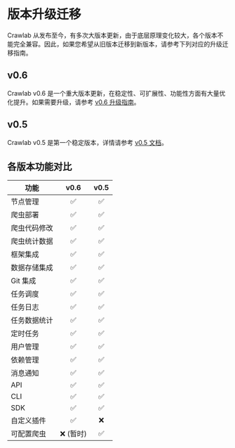 # 版本升级迁移

Crawlab 从发布至今，有多次大版本更新，由于底层原理变化较大，各个版本不能完全兼容。因此，如果您希望从旧版本迁移到新版本，请参考下列对应的升级迁移指南。

## v0.6

Crawlab v0.6 是一个重大版本更新，在稳定性、可扩展性、功能性方面有大量优化提升。如果需要升级，请参考 [v0.6 升级指南](v0.6.md)。

## v0.5

Crawlab v0.5 是第一个稳定版本，详情请参考 [v0.5 文档](https://docs-v05.crawlab.cn)。

## 各版本功能对比

功能 | v0.6 | v0.5
---|:-:|:-:
节点管理|:white_check_mark:|:white_check_mark:
爬虫部署|:white_check_mark:|:white_check_mark:
爬虫代码修改|:white_check_mark:|:white_check_mark:
爬虫统计数据|:white_check_mark:|:white_check_mark:
框架集成|:white_check_mark:|:white_check_mark:
数据存储集成|:white_check_mark:|:white_check_mark:
Git 集成|:white_check_mark:|:white_check_mark:
任务调度|:white_check_mark:|:white_check_mark:
任务日志|:white_check_mark:|:white_check_mark:
任务数据统计|:white_check_mark:|:white_check_mark:
定时任务|:white_check_mark:|:white_check_mark:
用户管理|:white_check_mark:|:white_check_mark:
依赖管理|:white_check_mark:|:white_check_mark:
消息通知|:white_check_mark:|:white_check_mark:
API|:white_check_mark:|:white_check_mark:
CLI|:white_check_mark:|:white_check_mark:
SDK|:white_check_mark:|:white_check_mark:
自定义插件|:white_check_mark:|:x:
可配置爬虫|:x: (暂时)|:white_check_mark:
